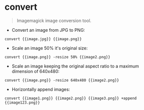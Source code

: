 # convert

> Imagemagick image conversion tool.

- Convert an image from JPG to PNG:

`convert {{image.jpg}} {{image.png}}`

- Scale an image 50% it's original size:

`convert {{image.png}} -resize 50% {{image2.png}}`

- Scale an image keeping the original aspect ratio to a maximum dimension of 640x480:

`convert {{image.png}} -resize 640x480 {{image2.png}}`

- Horizontally append images:

`convert {{image1.png}} {{image2.png}} {{image3.png}} +append {{image123.png}}`
